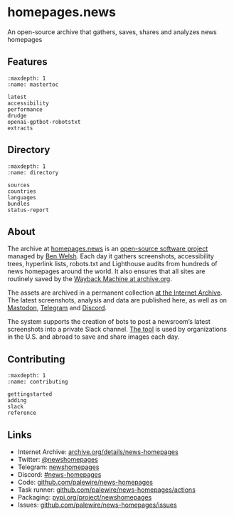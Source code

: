 ```{include} _templates/nav.html
```

# homepages.news

An open-source archive that gathers, saves, shares and analyzes news homepages

## Features

```{toctree}
:maxdepth: 1
:name: mastertoc

latest
accessibility
performance
drudge
openai-gptbot-robotstxt
extracts
```

## Directory

```{toctree}
:maxdepth: 1
:name: directory

sources
countries
languages
bundles
status-report
```

## About

The archive at [homepages.news](https://homepages.news) is an [open-source software project](https://github.com/palewire/news-homepages) managed by [Ben Welsh](https://palewi.re/who-is-ben-welsh/). Each day it gathers screenshots, accessibility trees, hyperlink lists, robots.txt and Lighthouse audits from hundreds of news homepages around the world. It also ensures that all sites are routinely saved by the [Wayback Machine at archive.org](https://web.archive.org/).

The assets are archived in a permanent collection [at the Internet Archive](https://archive.org/details/news-homepages). The latest screenshots, analysis and data are published here, as well as on [Mastodon]([https://twitter.com/newshomepages](https://mastodon.palewi.re/@newshomepages)), [Telegram](https://t.me/newshomepages) and [Discord](https://discord.gg/xkTMPMHM).

The system supports the creation of bots to post a newsroom’s latest screenshots into a private Slack channel. [The tool](https://palewi.re/docs/news-homepages/slack.html) is used by organizations in the U.S. and abroad to save and share images each day.

## Contributing

```{toctree}
:maxdepth: 1
:name: contributing

gettingstarted
adding
slack
reference
```

## Links

- Internet Archive: [archive.org/details/news-homepages](https://archive.org/details/news-homepages)
- Twitter: [@newshomepages](https://twitter.com/newshomepages)
- Telegram: [newshomepages](https://t.me/newshomepages)
- Discord: [#news-homepages](https://discord.gg/xkTMPMHM)
- Code: [github.com/palewire/news-homepages](https://github.com/palewire/news-homepages)
- Task runner: [github.com/palewire/news-homepages/actions](https://github.com/palewire/news-homepages/actions)
- Packaging: [pypi.org/project/newshomepages](https://pypi.org/project/newshomepages/)
- Issues: [github.com/palewire/news-homepages/issues](https://github.com/palewire/news-homepages/issues)
